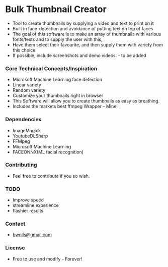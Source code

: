 ﻿# Bulk Thumbnail Creator

- Tool to create thumbnails by supplying a video and text to print on it
- Built in face-detection and avoidance of putting text on top of faces
- The goal of this software is to make an array of thumbnails with various fonts/texts and to supply the user with this,
- Have them select their favourite, and then supply them with variety from this choice
- If possible, include screenshots and demo videos. - to be added

### Core Technical Concepts/Inspiration

- Microsoft Machine Learning face detection
- Linear variety 
- Random variety 
- Customize your thumbnails right in browser
- This Software will allow you to create thumbnails as easy as breathing.
- Includes the markets best ffmpeg Wrapper - Mine!

### Dependencies

- ImageMagick
- YoutubeDLSharp
- FFMpeg
- Microsoft Machine Learning
- FACEONNX(ML facial recognition)

### Contributing

- Feel free to contribute if you so wish.

### TODO
- Improve speed
- streamline experience
- flashier results

### Contact

- bwnils@gmail.com

### License
- Free to use and modify - Forever!